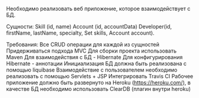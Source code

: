 


Необходимо реализовать веб приложение, которое взаимодействует с БД.

Сущности:
Skill (id, name)
Account (id, accountData)
Developer(id, firstName, lastName, specialty, Set<Skill> skills, Account account).

Требования:
Все CRUD операции для каждой из сущностей
Придерживаться подхода MVC
Для сборки проекта использовать Maven
Для взаимодействия с БД - Hibernate
Для конфигурирования Hibernate - аннотации
Инициализация БД должна быть реализована с помощью liquibase
Взаимодействие с пользователем необходимо реализовать с помощью Servlets + JSP
Интегрировать Travis CI
Рабочее приложение должно быть развернуто на Heroku (https://heroku.com/), в качестве БД необходимо использовать ClearDB (плагин внутри heroku)